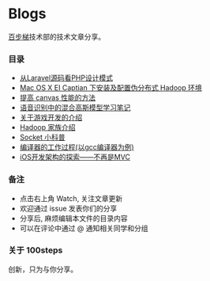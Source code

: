 # Blogs

[百步梯](http://www.100steps.net/)技术部的技术文章分享。

### 目录

* [从Laravel源码看PHP设计模式](https://github.com/100steps/Blogs/issues/12)
* [Mac OS X EI Captian 下安装及配置伪分布式 Hadoop 环境](https://github.com/100steps/Blogs/issues/10)
* [提高 canvas 性能的方法](https://github.com/100steps/Blogs/issues/9)
* [语音识别中的混合高斯模型学习笔记](https://github.com/100steps/Blogs/issues/8)
* [关于游戏开发的介绍](https://github.com/100steps/Blogs/issues/6)
* [Hadoop 家族介绍](https://github.com/100steps/Blogs/issues/4)
* [Socket 小科普](https://github.com/100steps/Blogs/issues/3)
* [编译器的工作过程(以gcc编译器为例)](https://github.com/100steps/Blogs/issues/2)
* [iOS开发架构的探索——不再是MVC](https://github.com/100steps/Blogs/issues/1)

### 备注

* 点击右上角 Watch, 关注文章更新
* 欢迎通过 issue 发表你们的分享
* 分享后, 麻烦编辑本文件的目录内容
* 可以在评论中通过 @ 通知相关同学和分组

### 关于 100steps

创新，只为与你分享。
